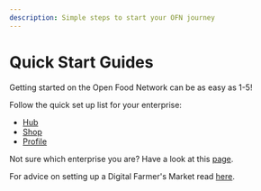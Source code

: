 ```yaml
---
description: Simple steps to start your OFN journey
---
```


# Quick Start Guides

Getting started on the Open Food Network can be as easy as 1-5!

Follow the quick set up list for your enterprise:

* [Hub](multi-producers-shop-hub-quick-setup-guide.md)
* [Shop](producer-shop-quick-setup-guide.md)
* [Profile](profile-only-quick-setup-guide.md)

Not sure which enterprise you are?  Have a look at this [page](../your-quick-start-on-ofn-given-who-you-are.md).

For advice on setting up a Digital Farmer's Market read [here](digital-farmers-markets.md).

